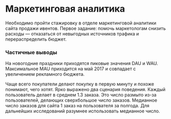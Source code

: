 # Маркетинговая аналитика

Необходимо пройти стажировку в отделе маркетинговой аналитики сайта продажи ивентов. Первое задание: помочь маркетологам снизить расходы — отказаться от невыгодных источников трафика и перераспределить бюджет.

### Частичные выводы

На новогодние праздники приходятся пиковые значения DAU и WAU. Максимальное MAU приходится на май 2017 и совпадает с увеличением рекламного бюджета.

Чаще всего покупатели делают покупку в первую минуту и похоже понимают, чего хотят. Ярко выражено два сценария поведения. Каждый пользователь делает в среднем 1.3 заказа. Это число размыто из-за пользователей, делающих сверхбольшое число заказов. Медианное число заказов для сайта 1 заказ на пользователя за полгода. Для дальнейших исследований разумнее использовать медианное число.
